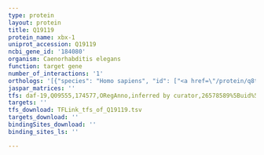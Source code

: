 ```yaml
---
type: protein
layout: protein
title: Q19119
protein_name: xbx-1
uniprot_accession: Q19119
ncbi_gene_id: '184080'
organism: Caenorhabditis elegans
function: target gene
number_of_interactions: '1'
orthologs: '[{"species": "Homo sapiens", "id": ["<a href=\"/protein/q8tcx1\">Q8TCX1</a>"]}, {"species": "Mus musculus", "id": ["<a href=\"/protein/q8k0t2\">Q8K0T2</a>"]}, {"species": "Rattus norvegicus", "id": ["<a href=\"/protein/q6ay43\">Q6AY43</a>"]}, {"species": "Drosophila melanogaster", "id": ["<a href=\"/protein/q9vlb9\">Q9VLB9</a>"]}, {"species": "Danio rerio", "id": ["<a href=\"/protein/f1r764\">F1R764</a>"]}]'
jaspar_matrices: ''
tfs: daf-19,Q09555,174577,ORegAnno,inferred by curator,26578589%5Buid%5D+OR+15790967%5Buid%5D,Yes
targets: ''
tfs_download: TFLink_tfs_of_Q19119.tsv
targets_download: ''
bindingSites_download: ''
binding_sites_ls: ''

---
```

